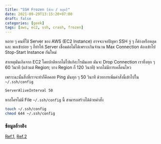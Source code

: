 ```yaml
---
title: "SSH Frozen (ค้าง / หลุด)"
date: 2021-09-29T13:15:20+07:00
draft: false
categories: [geek]
tags: [aws, ec2, ssh, crash, frozen]
---
```


หลาย ๆ คนที่ใช้ Server ของ AWS (EC2 Instance) อาจจะเจอปัญหา SSH จู่ ๆ ก็ค้างหรือหลุด และ พอเข้าบ่อย ๆ ก็ทำให้ Server เชื่อมต่อไม่ได้เพราะเกินจำนวน Max Connection ต้องเข้าไป Stop-Start Instance กันใหม่ <!--more-->

สาเหตุมันเกิดจาก EC2 โดยปกติหากไม่ไปแก้อะไรมันเลย มันจะ Drop Connection เราทิ้งทุก ๆ 60 วินาที (แล้วแต่ Region; บาง Region ก็ 120 วินาที) หากไม่มีการเคลื่อนไหว

เพราะฉะนั้นสิ่งที่เราจะทำก็คือคอย Ping มันทุก ๆ 50 วินาที ด้วยการเพิ่มคำสั่งนี้เข้าไปใน `~/.ssh/config`

```bash
ServerAliveInterval 50
```

หากใครไม่มี File `~/.ssh/config` นี้ สามารถสร้างได้ด้วยคำสั่ง

```bash
touch ~/.ssh/config
chmod 644 ~/.ssh/config
```

### ข้อมูลอ้างอิง

[Ref.1](https://stackoverflow.com/questions/7210011/amazon-ec2-ssh-timeout-due-inactivity), [Ref.2](https://unix.stackexchange.com/questions/3026/what-do-options-serveraliveinterval-and-clientaliveinterval-in-sshd-config-d)
